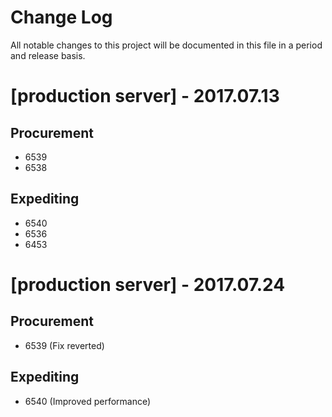 # Change Log
All notable changes to this project will be documented in this file
in a period and release basis.

# [production server] - 2017.07.13
## Procurement
- 6539
- 6538

## Expediting
- 6540
- 6536
- 6453

# [production server] - 2017.07.24
## Procurement
- 6539 (Fix reverted)

## Expediting
- 6540 (Improved performance)